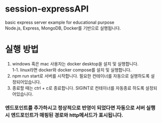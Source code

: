 # session-expressAPI
basic express server example for educational purpose  
Node.js, Express, MongoDB, Docker를 기반으로 실행됩니다.

# 실행 방법
1. windows 혹은 mac 사용자는 docker desktop을 설치 및 실행합니다.  
1-1. linux라면 docker와 docker compose를 설치 및 실행합니다.
2. npm run start로 서버를 시작합니다. 필요한 컨테이너를 자동으로 실행하도록 설정되어있습니다.
3. 종료할 때는 ctrl + c로 종료합니다. SIGINT로 컨테이너를 자동종료 하도록 설정되어있습니다.

### 엔드포인트를 추가하시고 정상적으로 반영이 되었다면 자동으로 서버 실행시 엔드포인트가 매핑된 경로와 http메서드가 표시됩니다.
